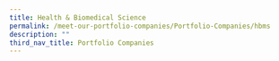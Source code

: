 ```yaml
---
title: Health & Biomedical Science
permalink: /meet-our-portfolio-companies/Portfolio-Companies/hbms
description: ""
third_nav_title: Portfolio Companies
---
```

